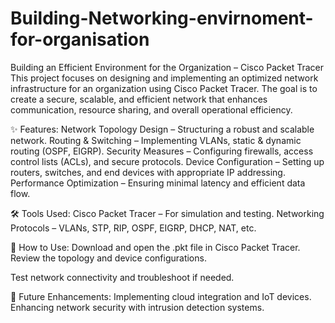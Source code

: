# Building-Networking-envirnoment-for-organisation
Building an Efficient Environment for the Organization – Cisco Packet Tracer
This project focuses on designing and implementing an optimized network infrastructure for an organization using Cisco Packet Tracer. The goal is to create a secure, scalable, and efficient network that enhances communication, resource sharing, and overall operational efficiency.

✨ Features:
Network Topology Design – Structuring a robust and scalable network.
Routing & Switching – Implementing VLANs, static & dynamic routing (OSPF, EIGRP).
Security Measures – Configuring firewalls, access control lists (ACLs), and secure protocols.
Device Configuration – Setting up routers, switches, and end devices with appropriate IP addressing.
Performance Optimization – Ensuring minimal latency and efficient data flow.

🛠️ Tools Used:
Cisco Packet Tracer – For simulation and testing.
Networking Protocols – VLANs, STP, RIP, OSPF, EIGRP, DHCP, NAT, etc.

🚀 How to Use:
Download and open the .pkt file in Cisco Packet Tracer.
Review the topology and device configurations.

Test network connectivity and troubleshoot if needed.

📌 Future Enhancements:
Implementing cloud integration and IoT devices.
Enhancing network security with intrusion detection systems.
